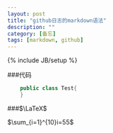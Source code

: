 ```yaml
---
layout: post
title: "github日志的markdown语法"
description: ""
category: [备忘]
tags: [markdown, github]
---
```

{% include JB/setup %}

###代码
```java
	public class Test{
	}
```

###$\LaTeX$

$\sum_{i=1}^{10}i=55$

